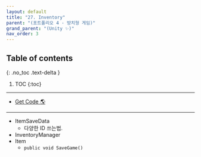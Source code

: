 ```yaml
---
layout: default
title: "27. Inventory"
parent: "(포트폴리오 4 - 방치형 게임)"
grand_parent: "(Unity ✨)"
nav_order: 3
---
```


## Table of contents
{: .no_toc .text-delta }

1. TOC
{:toc}

---

* [Get Code 🌎](https://github.com/Arthur880708/Unity.IncrementalGame.Example/tree/12)

---

* ItemSaveData
    * 다양한 ID 쓰는법.
* InventoryManager
* Item
    * `public void SaveGame()`


